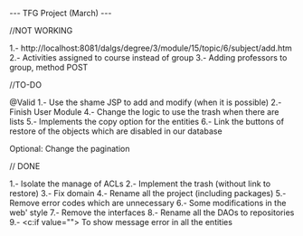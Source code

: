 ---		TFG Project (March)	---

//NOT WORKING

1.- http://localhost:8081/dalgs/degree/3/module/15/topic/6/subject/add.htm
2.- Activities assigned to course instead of group
3.- Adding professors to group, method POST 

//TO-DO

@Valid
1.- Use the shame JSP to add and modify (when it is possible)
2.- Finish User Module
4.- Change the logic to use the trash when there are lists
5.- Implements the copy option for the entities
6.- Link the buttons of restore of the objects which are disabled in our database

Optional: Change the pagination

// DONE

1.- Isolate the manage of ACLs
2.- Implement the trash (without link to restore)
3.- Fix domain
4.- Rename all the project (including packages)
5.- Remove error codes which are unnecessary
6.- Some modifications in the web' style
7.- Remove the interfaces
8.- Rename all the DAOs to repositories
9.- <c:if value=""> To show message error in all the entities

